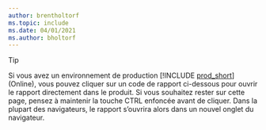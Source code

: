 ```yaml
---
author: brentholtorf
ms.topic: include
ms.date: 04/01/2021
ms.author: bholtorf
---
```


> [!TIP]
> Si vous avez un environnement de production [!INCLUDE [prod_short](prod_short.md)] (Online), vous pouvez cliquer sur un code de rapport ci-dessous pour ouvrir le rapport directement dans le produit. Si vous souhaitez rester sur cette page, pensez à maintenir la touche CTRL enfoncée avant de cliquer. Dans la plupart des navigateurs, le rapport s’ouvrira alors dans un nouvel onglet du navigateur. 